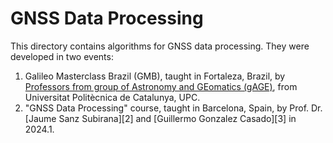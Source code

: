 # GNSS Data Processing

This directory contains algorithms for GNSS data processing. They were developed in two events:
1. Galileo Masterclass Brazil (GMB), taught in Fortaleza, Brazil, by [Professors from group of Astronomy and GEomatics (gAGE)][1], from Universitat Politècnica de Catalunya, UPC.
2. "GNSS Data Processing" course, taught in Barcelona, Spain, by Prof. Dr. [Jaume Sanz Subirana][2] and [Guillermo Gonzalez Casado][3] in 2024.1.

[Guillermo Gonzalez Casado]: https://gage.upc.edu/en/personnel/permanent-staff/dr-guillermo-gonzalez-casado
[Jaume Sanz Subirana]: https://gage.upc.edu/en/personnel/permanent-staff/jaume.sanz
[1]: https://gage.upc.edu/en/personnel/permanent-staff
